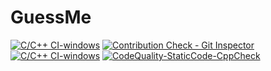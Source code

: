 # GuessMe
[![C/C++ CI-windows](https://github.com/phanikrishna819/M1_GuessMe/actions/workflows/c-cpp.yml/badge.svg)](https://github.com/phanikrishna819/M1_GuessMe/actions/workflows/c-cpp.yml)
[![Contribution Check - Git Inspector](https://github.com/phanikrishna819/M1_GuessMe/actions/workflows/c4-cpp.yml/badge.svg)](https://github.com/phanikrishna819/M1_GuessMe/actions/workflows/c4-cpp.yml)
[![C/C++ CI-windows](https://github.com/phanikrishna819/M1_GuessMe/actions/workflows/c-cpp.yml/badge.svg)](https://github.com/phanikrishna819/M1_GuessMe/actions/workflows/c-cpp.yml)
[![CodeQuality-StaticCode-CppCheck](https://github.com/phanikrishna819/M1_GuessMe/actions/workflows/c6-cpp.yml/badge.svg)](https://github.com/phanikrishna819/M1_GuessMe/actions/workflows/c6-cpp.yml)
